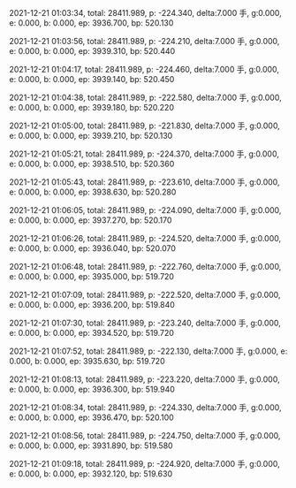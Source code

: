 2021-12-21 01:03:34, total: 28411.989, p: -224.340, delta:7.000 手, g:0.000, e: 0.000, b: 0.000, ep: 3936.700, bp: 520.130

2021-12-21 01:03:56, total: 28411.989, p: -224.210, delta:7.000 手, g:0.000, e: 0.000, b: 0.000, ep: 3939.310, bp: 520.440

2021-12-21 01:04:17, total: 28411.989, p: -224.460, delta:7.000 手, g:0.000, e: 0.000, b: 0.000, ep: 3939.140, bp: 520.450

2021-12-21 01:04:38, total: 28411.989, p: -222.580, delta:7.000 手, g:0.000, e: 0.000, b: 0.000, ep: 3939.180, bp: 520.220

2021-12-21 01:05:00, total: 28411.989, p: -221.830, delta:7.000 手, g:0.000, e: 0.000, b: 0.000, ep: 3939.210, bp: 520.130

2021-12-21 01:05:21, total: 28411.989, p: -224.370, delta:7.000 手, g:0.000, e: 0.000, b: 0.000, ep: 3938.510, bp: 520.360

2021-12-21 01:05:43, total: 28411.989, p: -223.610, delta:7.000 手, g:0.000, e: 0.000, b: 0.000, ep: 3938.630, bp: 520.280

2021-12-21 01:06:05, total: 28411.989, p: -224.090, delta:7.000 手, g:0.000, e: 0.000, b: 0.000, ep: 3937.270, bp: 520.170

2021-12-21 01:06:26, total: 28411.989, p: -224.520, delta:7.000 手, g:0.000, e: 0.000, b: 0.000, ep: 3936.040, bp: 520.070

2021-12-21 01:06:48, total: 28411.989, p: -222.760, delta:7.000 手, g:0.000, e: 0.000, b: 0.000, ep: 3935.000, bp: 519.720

2021-12-21 01:07:09, total: 28411.989, p: -222.520, delta:7.000 手, g:0.000, e: 0.000, b: 0.000, ep: 3936.200, bp: 519.840

2021-12-21 01:07:30, total: 28411.989, p: -223.240, delta:7.000 手, g:0.000, e: 0.000, b: 0.000, ep: 3934.520, bp: 519.720

2021-12-21 01:07:52, total: 28411.989, p: -222.130, delta:7.000 手, g:0.000, e: 0.000, b: 0.000, ep: 3935.630, bp: 519.720

2021-12-21 01:08:13, total: 28411.989, p: -223.220, delta:7.000 手, g:0.000, e: 0.000, b: 0.000, ep: 3936.300, bp: 519.940

2021-12-21 01:08:34, total: 28411.989, p: -224.330, delta:7.000 手, g:0.000, e: 0.000, b: 0.000, ep: 3936.470, bp: 520.100

2021-12-21 01:08:56, total: 28411.989, p: -224.750, delta:7.000 手, g:0.000, e: 0.000, b: 0.000, ep: 3931.890, bp: 519.580

2021-12-21 01:09:18, total: 28411.989, p: -224.920, delta:7.000 手, g:0.000, e: 0.000, b: 0.000, ep: 3932.120, bp: 519.630
